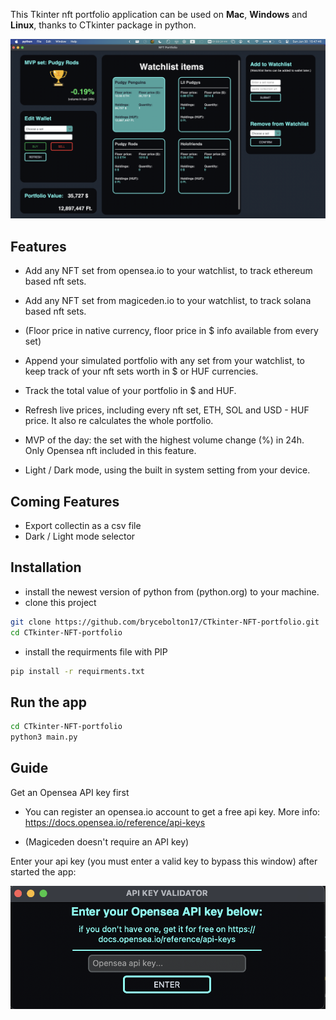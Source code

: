 This Tkinter nft portfolio application can be used on **Mac**, **Windows** and **Linux**, thanks to CTkinter package in python.

![alt text](images/Preview.png)

## Features

- Add any NFT set from opensea.io to your watchlist, to track ethereum based nft sets.

- Add any NFT set from magiceden.io to your watchlist, to track solana based nft sets.

- (Floor price in native currency, floor price in $ info available from every set)

- Append your simulated portfolio with any set from your watchlist, to keep track of your nft sets worth in $ or HUF currencies.

- Track the total value of your portfolio in $ and HUF.

- Refresh live prices, including every nft set, ETH, SOL and USD - HUF price. It also re calculates the whole portfolio.

- MVP of the day: the set with the highest volume change (%) in 24h. Only Opensea nft included in this feature.

- Light / Dark mode, using the built in system setting from your device.


## Coming Features
- Export collectin as a csv file
- Dark / Light mode selector


## Installation
- install the newest version of python from (python.org) to your machine.
- clone this project
```sh
git clone https://github.com/brycebolton17/CTkinter-NFT-portfolio.git
cd CTkinter-NFT-portfolio
```

- install the requirments file with PIP
```sh
pip install -r requirments.txt
```
## Run the app
```sh
cd CTkinter-NFT-portfolio
python3 main.py
```
## Guide
Get an Opensea API key first
- You can register an opensea.io account to get a free api key. More info: https://docs.opensea.io/reference/api-keys

- (Magiceden doesn't require an API key)

Enter your api key (you must enter a valid key to bypass this window) after started the app:

![alt text](images/api_window.png)

